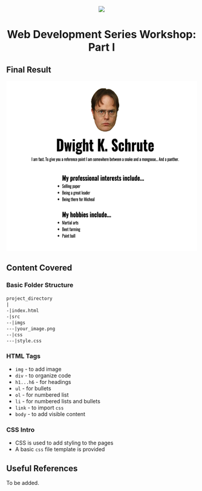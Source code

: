 <p align="center"><img src="https://raw.githubusercontent.com/HackToHelpUTD/web_dev_series_fall19/master/.github/WITBxH2H_dark.png" height="200"><p>
<h1 align="center">Web Development Series Workshop: Part I</h1>

## Final Result

<p align="center"><img src="https://raw.githubusercontent.com/HackToHelpUTD/web-dev-series-fall19/master/workshop_1/.github/final.png" height="450"><p>

## Content Covered
### Basic Folder Structure
```
project_directory
|
-|index.html
-|src
--|imgs
---|your_image.png
--|css
---|style.css
```
### HTML Tags 
* `img` - to add image
* `div` - to organize code
* `h1...h6` - for headings
* `ul` - for bullets
* `ol` - for numbered list
* `li` - for numbered lists and bullets
* `link` - to import `css`
* `body` - to add visible content
### CSS Intro
* CSS is used to add styling to the pages
* A basic `css` file template is provided

## Useful References
To be added.
